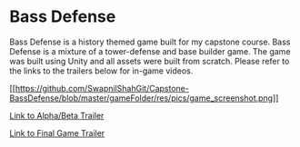 # Bass Defense
Bass Defense is a history themed game built for my capstone course. Bass Defense is a mixture of a tower-defense and base builder game. The game was built using Unity and all assets were built from scratch. Please refer to the links to the trailers below for in-game videos.

[[https://github.com/SwapnilShahGit/Capstone-BassDefense/blob/master/gameFolder/res/pics/game_screenshot.png]]

[Link to Alpha/Beta Trailer](https://youtu.be/mL_yEtKeKn0)


[Link to Final Game Trailer](https://youtu.be/Ti2v3vYL8pU)
